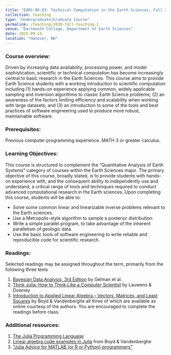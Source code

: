 ```yaml
---
title: "EARS 80.03: Technical Computation in the Earth Sciences, Fall 2020"
collection: teaching
type: "Undergraduate/Graduate Course"
permalink: /teaching/2020-fall-teaching-1
venue: "Dartmouth College, Department of Earth Sciences"
date: 2020-09-14
location: "Hanover, NH"
---
```


### Course overview:
Driven by increasing data availability, processing power, and model sophistication, scientific or technical computation has become increasingly central to basic research in the Earth Sciences. This course aims to provide Earth Science students with a working introduction to scientific computation including (1) hands-on experience applying common, widely applicable sampling and inversion algorithms to classic Earth Science problems; (2) an awareness of the factors limiting efficiency and scalability when working with large datasets; and (3) an introduction to some of the tools and best practices of software engineering used to produce more robust, maintainable software.

### Prerequisites:
Previous computer programming experience. MATH 3 or greater calculus.

### Learning Objectives:
This course is structured to complement the “Quantitative Analysis of Earth Systems” category of courses within the Earth Sciences major. The primary objective of this course, broadly stated, is to provide students with hands-on experience with, and the consequent ability to independently use and understand, a critical range of tools and techniques required to conduct advanced computational research in the Earth sciences. Upon completing this course, students will be able to:
* Solve some common linear and linearizable inverse problems relevant to the Earth sciences.
* Use a Metropolis-style algorithm to sample a posterior distribution.
* Write a simple parallel program, to take advantage of the inherent parallelism of geologic data.
* Use the basic tools of software engineering to write reliable and reproducible code for scientific
research.

### Readings:
Selected readings may be assigned throughout the term, primarily from the following three texts
1. [Bayesian Data Analysis, 3rd Edition](http://www.stat.columbia.edu/~gelman/book/) by Gelman et al.
2. [Think Julia: How to Think Like a Computer Scientist](https://benlauwens.github.io/ThinkJulia.jl/latest/book.html) by Lauwens & Downey
3. [Introduction to Applied Linear Algebra – Vectors, Matrices, and Least Squares](http://vmls-book.stanford.edu/) by Boyd & Vandenberghe
all three of which are available as online courtesy of the authors. You are encouraged to complete the readings before class.

### Additional resources:
1. [The Julia Programming Language](https://julialang.org/)
2. [Linear algebra code examples in Julia](http://vmls-book.stanford.edu/vmls-julia-companion.pdf) from Boyd & Vandenberghe
3. ["Julia Advice for MATLAB (or R or Python) programmers"](https://github.com/brenhinkeller/JuliaAdviceForMatlabProgrammers)
